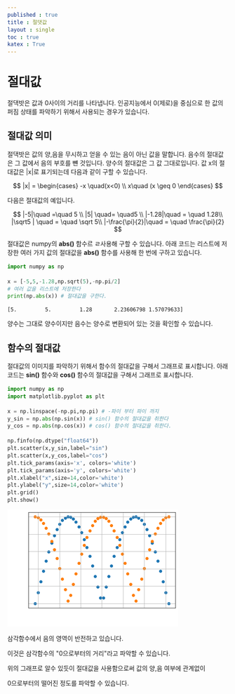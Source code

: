 ```yaml
---
published : true 
title : 절댓값  
layout : single 
toc : true 
katex : True 
---
```

# 절대값

절댁밧은 값과 0사이의 거리를 나타냅니다. 인공지능에서 0(제로)을 중심으로 한 값의 퍼짐 상태를 파악하기 위해서 사용되는 경우가 있습니다.

## 절대값 의미
절댁밧은 값의 양,음을 무시하고 얻을 수 있는 음이 아닌 값을 말합니다. 음수의 절대값은 그 값에서 음의 부호를 뺸 것입니다. 양수의 절대값은 그 값 그대로입니다. 값 x의 절대값은 |x|로 표기되는데 다음과 같이 구할 수 있습니다.

$$ |x| = \begin{cases} -x \quad(x<0) \\ x\quad (x \geq 0 \end{cases} $$

다음은 절대값의 예입니다.

$$
|-5|\quad =\quad 5 \\
|5| \quad= \quad5 \\
|-1.28|\quad = \quad 1.28\\
|\sqrt5 | \quad = \quad \sqrt 5\\
|-\frac{\pi}{2}|\quad = \quad \frac{\pi}{2}
$$

절대값은 numpy의 **abs()** 함수르 ㄹ사용해 구할 수 있습니다. 아래 코드는 리스트에 저장한 여러 가지 값의 절대값을 **abs()** 함수를 사용해 한 번에 구하고 있습니다.


```python
import numpy as np

x = [-5,5,-1.28,np.sqrt(5),-np.pi/2]
# 여러 값을 리스트에 저장한다
print(np.abs(x)) # 절대값을 구한다.
```

    [5.         5.         1.28       2.23606798 1.57079633]


양수는 그대로 양수이지만 음수는 양수로 변환되어 있는 것을 확인할 수 있습니다.

## 함수의 절대값

절대값의 이미지를 파악하기 위해서 함수의 절대값을 구해서 그래프로 표시합니다.
아래 코드는 **sin()** 함수와 **cos()** 함수의 절대값을 구해서 그래프로 표시합니다.




```python
import numpy as np
import matplotlib.pyplot as plt

x = np.linspace(-np.pi,np.pi) # -파이 부터 파이 까지
y_sin = np.abs(np.sin(x)) # sin() 함수의 절대값을 취한다
y_cos = np.abs(np.cos(x)) # cos() 함수의 절대값을 취한다.

np.finfo(np.dtype("float64"))
plt.scatter(x,y_sin,label="sin")
plt.scatter(x,y_cos,label="cos")
plt.tick_params(axis='x', colors='white')
plt.tick_params(axis='y', colors='white')
plt.xlabel("x",size=14,color='white')
plt.ylabel("y",size=14,color='white')
plt.grid()
plt.show()
```


    
![png](../assets/images/%EC%A0%88%EB%8C%93%EA%B0%92_5_0.png)
    


삼각함수에서 음의 영역이 반전하고 있습니다.

이것은 삼각함수의 "0으로부터의 거리"라고 파악할 수 있습니다.

위의 그래프로 알수 있듯이 절대값을 사용함으로써 값의 양,음 여부에 관계없이

0으로부터의 떨어진 정도를 파악할 수 있습니다.
